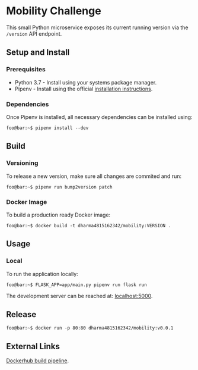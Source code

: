 # Mobility Challenge

This small Python microservice exposes its current running version via the `/version` API endpoint.

## Setup and Install

### Prerequisites

* Python 3.7 - Install using your systems package manager.
* Pipenv - Install using the official [installation instructions](https://github.com/pypa/pipenv#installation).

### Dependencies

Once Pipenv is installed, all necessary dependencies can be installed using:

```console
foo@bar:~$ pipenv install --dev
```

## Build

### Versioning

To release a new version, make sure all changes are commited and run:

```console
foo@bar:~$ pipenv run bump2version patch
```

### Docker Image

To build a production ready Docker image:

```console
foo@bar:~$ docker build -t dharma4815162342/mobility:VERSION .
```

## Usage

### Local

To run the application locally:

```console
foo@bar:~$ FLASK_APP=app/main.py pipenv run flask run
```

The development server can be reached at: [localhost:5000](http://localhost:5000).

## Release

```console
foo@bar:~$ docker run -p 80:80 dharma4815162342/mobility:v0.0.1
```

## External Links

[Dockerhub build pipeline](https://hub.docker.com/repository/docker/dharma4815162342/mobility/builds).